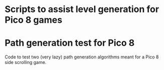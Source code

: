 # Scripts to assist level generation for Pico 8 games

# Path generation test for Pico 8

Code to test two (very lazy) path generation algorithms meant for a Pico 8 side scrolling game. 